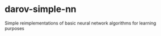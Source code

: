 # darov-simple-nn
Simple reimplementations of basic neural network algorithms for learning purposes
